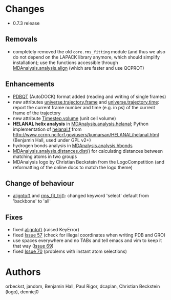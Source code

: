 # Changes #

  * 0.7.3 release

## Removals ##
  * completely removed the old `core.rms_fitting` module (and thus we also do not depend on the LAPACK library anymore, which should simplify installation); use the functions accessible through [MDAnalysis.analysis.align](http://mdanalysis.googlecode.com/git/doc/html/documentation_pages/analysis/align.html?highlight=mdanalysis.analysis.align#MDAnalysis.analysis.align) (which are faster and use QCPROT)

## Enhancements ##

  * [PDBQT](http://autodock.scripps.edu/faqs-help/faq/what-is-the-format-of-a-pdbqt-file) (AutoDOCK) format added (reading and writing of single frames)
  * new attributes [universe.trajectory.frame](http://mdanalysis.googlecode.com/git/doc/html/documentation_pages/coordinates/base.html?highlight=reader.frame#MDAnalysis.coordinates.base.Reader.frame) and [universe.trajectory.time](http://mdanalysis.googlecode.com/svn/trunk/doc/html/documentation_pages/coordinates/base.html?MDAnalysis.coordinates.base.Reader.time#MDAnalysis.coordinates.base.Reader.time): report the current frame number and time (e.g. in ps) of the current frame of the trajectory
  * new attribute [Timestep.volume](http://mdanalysis.googlecode.com/git/doc/html/documentation_pages/coordinates/base.html?MDAnalysis.coordinates.base.Reader.time#MDAnalysis.coordinates.base.Timestep.volume) (unit cell volume)
  * **HELANAL helix analysis** in [MDAnalysis.analysis.helanal](http://mdanalysis.googlecode.com/git/doc/html/documentation_pages/analysis/helanal.html); Python implementation of [helanal.f](http://www.ccrnp.ncifcrf.gov/users/kumarsan/HELANAL/helanal.f) from http://www.ccrnp.ncifcrf.gov/users/kumarsan/HELANAL/helanal.html (Benjamin Hall, used under GPL v2+)
  * hydrogen bonds analysis in [MDAnalysis.analysis.hbonds](http://mdanalysis.googlecode.com/git/doc/html/documentation_pages/analysis/hbonds.html)
  * [MDAnalysis.analysis.distances.dist()](http://mdanalysis.googlecode.com/git/doc/html/documentation_pages/analysis/distances.html?highlight=mdanalysis.analysis.distances.dist#MDAnalysis.analysis.distances.dist) for calculating distances between matching atoms in two groups
  * MDAnalysis logo by Christian Beckstein from the LogoCompetition (and reformatting of the online docs to match the logo theme)


## Change of behaviour ##

  * [alignto()](http://mdanalysis.googlecode.com/git/doc/html/documentation_pages/analysis/align.html?highlight=alignto#MDAnalysis.analysis.align.alignto) and [rms\_fit\_trj()](http://mdanalysis.googlecode.com/svn/trunk/doc/html/documentation_pages/analysis/align.html?highlight=rms_fit_trj#MDAnalysis.analysis.align.rms_fit_trj): changed keyword 'select' default from 'backbone' to 'all'

## Fixes ##

  * fixed [alignto()](http://mdanalysis.googlecode.com/git/doc/html/documentation_pages/analysis/align.html?highlight=alignto#MDAnalysis.analysis.align.alignto) (raised KeyError)
  * fixed [Issue 57](https://code.google.com/p/mdanalysis/issues/detail?id=57) (check for illegal coordinates when writing PDB and GRO)
  * use spaces everywhere and no TABs and tell emacs and vim to keep it that way ([Issue 69](https://code.google.com/p/mdanalysis/issues/detail?id=69))
  * fixed [Issue 70](https://code.google.com/p/mdanalysis/issues/detail?id=70) (problems with instant atom selections)

# Authors #
orbeckst, jandom, Benjamin Hall, Paul Rigor,  dcaplan, Christian Beckstein (logo), denniej0
